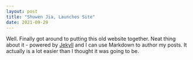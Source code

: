 ```yaml
---
layout: post
title: "Shuwen Jia, Launches Site"
date: 2021-09-29
---
```


Well. Finally got around to putting this old website together. Neat thing about it - powered by [Jekyll](http://jekyllrb.com) and I can use Markdown to author my posts. It actually is a lot easier than I thought it was going to be.
